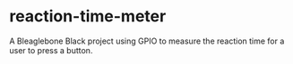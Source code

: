 # reaction-time-meter
A Bleaglebone Black project using GPIO to measure the reaction time for a user to press a button.
